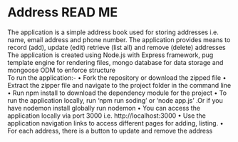 # Address READ ME
The application is a simple address book used for storing addresses i.e. name, email address and phone number. The application provides means to record (add), update (edit) retrieve (list all) and remove (delete) addresses<br>
The application is created using Node.js with Express framework, pug template engine for rendering files, mongo database for data storage and mongoose ODM to enforce structure <br>
To run the application:-
•	Fork  the repository or download  the zipped file
•	Extract the zipper file and navigate to the project folder in the command line
•	Run npm install to download the dependency module for the project
•	To run the application locally, run  ‘npm run soding’ or ‘node app.js’ .Or if you have nodemon install globally run nodemon
•	You can access  the application locally via port 3000   i.e. http://localhost:3000
•	Use the application navigation links to access different pages for adding, listing.
•	For each address, there is a button to update and remove the address
